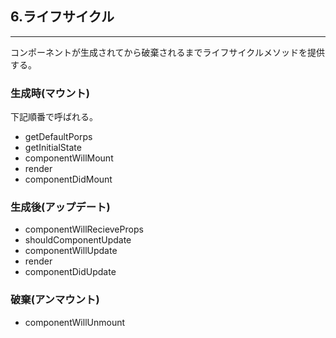 
## 6.ライフサイクル
-----------

コンポーネントが生成されてから破棄されるまでライフサイクルメソッドを提供する。

### 生成時(マウント)
下記順番で呼ばれる。
- getDefaultPorps
- getInitialState
- componentWillMount
- render
- componentDidMount

### 生成後(アップデート)
- componentWillRecieveProps
- shouldComponentUpdate
- componentWillUpdate
- render
- componentDidUpdate

### 破棄(アンマウント)
- componentWillUnmount

